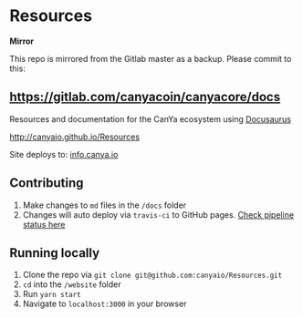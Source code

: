 # Resources

**Mirror**

This repo is mirrored from the Gitlab master as a backup. Please commit to this:

https://gitlab.com/canyacoin/canyacore/docs
---

Resources and documentation for the CanYa ecosystem using [Docusaurus](https://docusaurus.io)

http://canyaio.github.io/Resources

Site deploys to: [info.canya.io](https://info.canya.io)

## Contributing
1. Make changes to `md` files in the `/docs` folder
1. Changes will auto deploy via `travis-ci` to GitHub pages. [Check pipeline status here](https://travis-ci.com/canyaio/Resources)


## Running locally

1. Clone the repo via `git clone git@github.com:canyaio/Resources.git`
1. `cd` into the `/website` folder
1. Run `yarn start`
1. Navigate to `localhost:3000` in your browser
